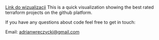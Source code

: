 <a href="terraform_repos.html">Link do wizualizacji</a>
This is a quick visualization showing the best rated terraform projects on the github platform. 

If you have any questions about code feel free to get in touch:

Email: adrianwreczycki@gmail.com
